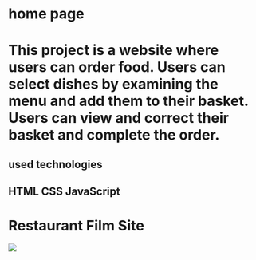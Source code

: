 <h1>home page<h1>
This project is a website where users can order food. Users can select dishes by examining the menu and add them to their basket. Users can view and correct their basket and complete the order.  


<h2>used technologies<h2>

HTML
CSS 
JavaScript 


<h1>Restaurant Film Site</h1>
<img src="/images/restaurant web site.gif"/>
